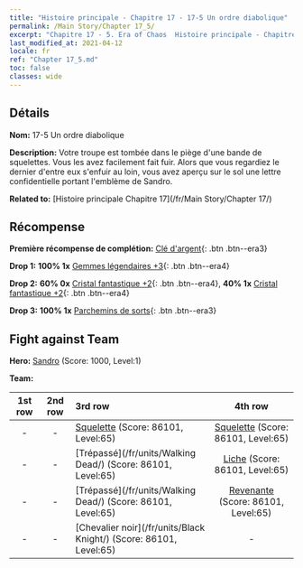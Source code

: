 ```yaml
---
title: "Histoire principale - Chapitre 17 - 17-5 Un ordre diabolique"
permalink: /Main Story/Chapter 17_5/
excerpt: "Chapitre 17 - 5. Era of Chaos  Histoire principale - Chapitre 17_5. 17-5 Un ordre diabolique"
last_modified_at: 2021-04-12
locale: fr
ref: "Chapter 17_5.md"
toc: false
classes: wide
---
```


## Détails

 **Nom:** 17-5 Un ordre diabolique

 **Description:** Votre troupe est tombée dans le piège d'une bande de squelettes. Vous les avez facilement fait fuir. Alors que vous regardiez le dernier d'entre eux s'enfuir au loin, vous avez aperçu sur le sol une lettre confidentielle portant l'emblème de Sandro.

 **Related to:** [Histoire principale Chapitre 17](/fr/Main Story/Chapter 17/)

## Récompense

 **Première récompense de complétion:** [Clé d'argent](/fr/Items/con_693/){: .btn .btn--era3}

 **Drop 1:** **100% 1x** [Gemmes légendaires +3](/fr/Items/mat_58/){: .btn .btn--era4}

 **Drop 2:** **60% 0x** [Cristal fantastique +2](/fr/Items/mat_52/){: .btn .btn--era4}, **40% 1x** [Cristal fantastique +2](/fr/Items/mat_52/){: .btn .btn--era4}

 **Drop 3:** **100% 1x** [Parchemins de sorts](/fr/Items/con_694/){: .btn .btn--era3}


## Fight against Team
 **Hero:** [Sandro](/fr/heroes/Sandro/) (Score: 1000, Level:1)

 **Team:**


  | 1st row | 2nd row | 3rd row | 4th row |
  |:----:|:----:|:----|:----:|
  | - | - | [Squelette](/fr/units/Skeleton/) (Score: 86101, Level:65)  | [Squelette](/fr/units/Skeleton/) (Score: 86101, Level:65)  |
  | - | - | [Trépassé](/fr/units/Walking Dead/) (Score: 86101, Level:65)  | [Liche](/fr/units/Lich/) (Score: 86101, Level:65)  |
  | - | - | [Trépassé](/fr/units/Walking Dead/) (Score: 86101, Level:65)  | [Revenante](/fr/units/Wight/) (Score: 86101, Level:65)  |
  | - | - | [Chevalier noir](/fr/units/Black Knight/) (Score: 86101, Level:65)  | - |



